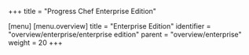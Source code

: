 +++
title = "Progress Chef Enterprise Edition"

[menu]
  [menu.overview]
    title = "Enterprise Edition"
    identifier = "overview/enterprise/enterprise edition"
    parent = "overview/enterprise"
    weight = 20
+++